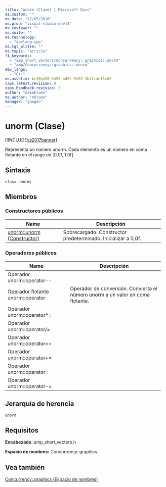 ```yaml
---
title: "unorm (Clase) | Microsoft Docs"
ms.custom: ""
ms.date: "12/05/2016"
ms.prod: "visual-studio-dev14"
ms.reviewer: ""
ms.suite: ""
ms.technology: 
  - "devlang-cpp"
ms.tgt_pltfrm: ""
ms.topic: "article"
f1_keywords: 
  - "amp_short_vectors/Concurrency::graphics::unorm"
  - "amp/Concurrency::graphics::unorm"
dev_langs: 
  - "C++"
ms.assetid: bc30bd20-6452-4d5f-9158-3b11c4c16ed2
caps.latest.revision: 8
caps.handback.revision: 3
author: "mikeblome"
ms.author: "mblome"
manager: "ghogen"
---
```

# unorm (Clase)
[!INCLUDE[vs2017banner](../../../assembler/inline/includes/vs2017banner.md)]

Representa un número unorm.  Cada elemento es un número en coma flotante en el rango de \[0,0f, 1.0f\].  
  
## Sintaxis  
  
```  
class unorm;  
```  
  
## Miembros  
  
### Constructores públicos  
  
|Name|Descripción|  
|----------|-----------------|  
|[unorm::unorm \(Constructor\)](../Topic/unorm::unorm%20Constructor.md)|Sobrecargado.  Constructor predeterminado.  Inicializar a 0,0f.|  
  
### Operadores públicos  
  
|Name|Descripción|  
|----------|-----------------|  
|Operador unorm::operator\-\-||  
|Operador flotante unorm::operator|Operador de conversión.  Convierta el número unorm a un valor en coma flotante.|  
|Operador unorm::operator\*\=||  
|Operador unorm::operator\/\=||  
|Operador unorm::operator\+\+||  
|Operador unorm::operator\+\=||  
|Operador unorm::operator\=||  
|Operador unorm::operator\-\=||  
  
## Jerarquía de herencia  
 `unorm`  
  
## Requisitos  
 **Encabezado:** amp\_short\_vectors.h  
  
 **Espacio de nombres:** Concurrency::graphics  
  
## Vea también  
 [Concurrency::graphics \(Espacio de nombres\)](../../../parallel/amp/reference/concurrency-graphics-namespace.md)